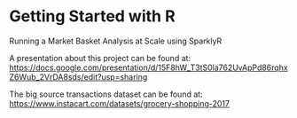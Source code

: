 # Getting Started with R

Running a Market Basket Analysis at Scale using SparklyR

A presentation about this project can be found at:
https://docs.google.com/presentation/d/15F8hW_T3tS0la762UvApPd86rqhxZ6Wub_2VrDA8sds/edit?usp=sharing

The big source transactions dataset can be found at:
https://www.instacart.com/datasets/grocery-shopping-2017



